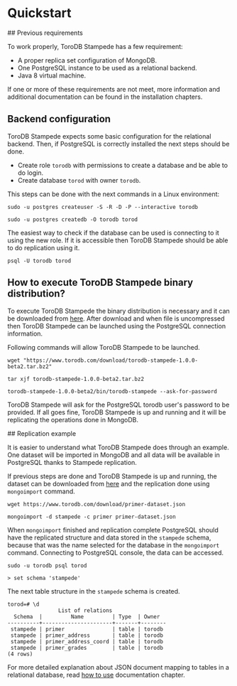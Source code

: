 <h1>Quickstart</h1>

## Previous requirements

To work properly, ToroDB Stampede has a few requirement:

* A proper replica set configuration of MongoDB.
* One PostgreSQL instance to be used as a relational backend.
* Java 8 virtual machine.

If one or more of these requirements are not meet, more information and additional documentation can be found in the installation chapters.

## Backend configuration

ToroDB Stampede expects some basic configuration for the relational backend. Then, if PostgreSQL is correctly installed the next steps should be done.

* Create role `torodb` with permissions to create a database and be able to do login.
* Create database `torod` with owner `torodb`.

This steps can be done with the next commands in a Linux environment:

```no-highlight
sudo -u postgres createuser -S -R -D -P --interactive torodb

sudo -u postgres createdb -O torodb torod
```

The easiest way to check if the database can be used is connecting to it using the new role. If it is accessible then ToroDB Stampede should be able to do replication using it.

```no-highlight
psql -U torodb torod
```

## How to execute ToroDB Stampede binary distribution?

To execute ToroDB Stampede the binary distribution is necessary and it can be downloaded from  [here](https://www.torodb.com/download/torodb-stampede-1.0.0-beta2.tar.bz2). After download and when file is uncompressed then ToroDB Stampede can be launched using the PostgreSQL connection information.

Following commands will allow ToroDB Stampede to be launched.

```no-highlight
wget "https://www.torodb.com/download/torodb-stampede-1.0.0-beta2.tar.bz2"

tar xjf torodb-stampede-1.0.0-beta2.tar.bz2

torodb-stampede-1.0.0-beta2/bin/torodb-stampede --ask-for-password
```

ToroDB Stampede will ask for the PostgreSQL torodb user's password to be provided. If all goes fine, ToroDB Stampede is up and running and it will be replicating the operations done in MongoDB.

## Replication example

It is easier to understand what ToroDB Stampede does through an example. One dataset will be imported in MongoDB and all data will be available in PostgreSQL thanks to Stampede replication.

If previous steps are done and ToroDB Stampede is up and running, the dataset can be downloaded from  [here](https://www.torodb.com/download/primer-dataset.json) and the replication done using `mongoimport` command.

```no-highlight
wget https://www.torodb.com/download/primer-dataset.json

mongoimport -d stampede -c primer primer-dataset.json
```

When `mongoimport` finished and replication complete PostgreSQL should have the replicated structure and data stored in the `stampede` schema, because that was the name selected for the database in the `mongoimport` command. Connecting to PostgreSQL console, the data can be accessed.

```no-highlight
sudo -u torodb psql torod

> set schema 'stampede'
```

The next table structure in the `stampede` schema is created.

```no-highlight
torod=# \d
                List of relations
  Schema  |         Name         | Type  | Owner  
----------+----------------------+-------+--------
 stampede | primer               | table | torodb
 stampede | primer_address       | table | torodb
 stampede | primer_address_coord | table | torodb
 stampede | primer_grades        | table | torodb
(4 rows)
```

For more detailed explanation about JSON document mapping to tables in a relational database, read [how to use](how-to-use.md) documentation chapter.
